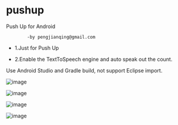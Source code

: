 pushup
======

Push Up for Android 

            -by pengjianqing@gmail.com

 - 1.Just for Push Up

 - 2.Enable the TextToSpeech engine and auto speak out the count.

Use Android Studio and Gradle build, not support Eclipse import.

![image](https://raw.github.com/pjq/pushup/master/screenshot/Screenshot_2013-11-08-18-05-39.png)

![image](https://raw.github.com/pjq/pushup/master/screenshot/Screenshot_2013-11-08-18-13-13.png)

![image](https://raw.github.com/pjq/pushup/master/screenshot/Screenshot_2013-11-08-18-12-55.png)

![image](https://raw.github.com/pjq/pushup/master/screenshot/Screenshot_2013-11-08-18-13-19.png)
